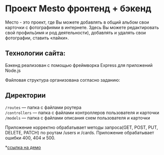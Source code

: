 # Проект Mesto фронтенд + бэкенд

Место - это проект, где Вы можете добавлять в общий альбом свои карточки с фотографиями в интернете. Здесь Вы можете редактировать свой профиль(имя и род деятельности), добавлять и удалять свои фотографии, ставить «лайки».

## Технологии сайта:

Бэкенд реализован с помощью фреймворка Express для приложений Node.js

Файловая структура организована согласно заданию:

## Директории

`/routes` — папка с файлами роутера  
`/controllers` — папка с файлами контроллеров пользователя и карточки  
`/models` — папка с файлами описания схем пользователя и карточки

Приложение корректно обрабатывает методы запроса(GET, POST, PUT, DELETE, PATCH) по роутам /users и /cards.
Приложение обрабатывает ошибки 400, 404 и 500.

\*[ссылка на демо](https://github.com/Elena-prog/express-mesto-gha.git)
